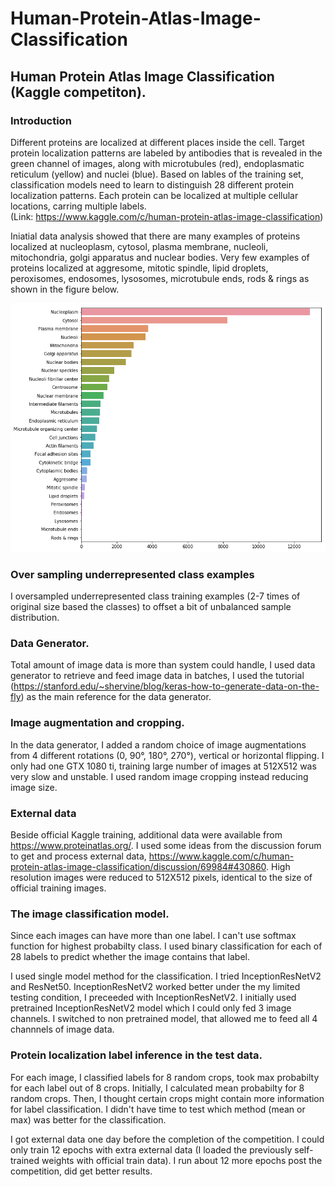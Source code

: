 # Human-Protein-Atlas-Image-Classification
## Human Protein Atlas Image Classification (Kaggle competiton).

### Introduction

  Different proteins are localized at different places inside the cell. Target protein localization patterns are labeled by antibodies that is revealed in the green channel of images, along with microtubules (red), endoplasmatic reticulum (yellow) and nuclei (blue).  Based on lables of the training set, classification models need to learn to distinguish 28 different protein localization patterns.  Each protein can be localized at multiple cellular locations, carring multiple labels.  
 (Link:  https://www.kaggle.com/c/human-protein-atlas-image-classification)
 
  Iniatial data analysis showed that there are many examples of proteins localized at nucleoplasm, cytosol, plasma membrane, nucleoli, mitochondria, golgi apparatus and nuclear bodies.  Very few examples of proteins localized at aggresome,         mitotic spindle, lipid droplets, peroxisomes, endosomes, lysosomes, microtubule ends, rods & rings as shown in the figure below. 
  
![alt text](https://github.com/Jun-depo/Human-Protein-Atlas-Image-Classification/blob/master/count1.png)

### Over sampling underrepresented class examples
I oversampled underrepresented class training examples (2-7 times of original size based the classes) to offset a bit of unbalanced sample distribution. 

### Data Generator.

Total amount of image data is more than system could handle, I used data generator to retrieve and feed image data in batches, I used the tutorial (https://stanford.edu/~shervine/blog/keras-how-to-generate-data-on-the-fly) as the main reference for the data generator.   

### Image augmentation and cropping.

In the data generator, I added a random choice of image augmentations from 4 different rotations (0, 90°, 180°, 270°), vertical or horizontal flipping. I only had one GTX 1080 ti, training large number of images at 512X512 was very slow and unstable. I used random image cropping instead reducing image size. 

### External data

Beside official Kaggle training, additional data were available from https://www.proteinatlas.org/. I used some ideas from the discussion forum to get and process external data,  https://www.kaggle.com/c/human-protein-atlas-image-classification/discussion/69984#430860.  High resolution images were reduced to 512X512 pixels, identical to the size of official training images. 

### The image classification model. 

Since each images can have more than one label.  I can't use softmax function for highest probabilty class.  I used binary classification for each of 28 labels to predict whether the image contains that label.

I used single model method for the classification.  I tried InceptionResNetV2 and ResNet50. InceptionResNetV2 worked better under the my limited testing condition, I preceeded with InceptionResNetV2. I initially used pretrained InceptionResNetV2 model which I could only fed 3 image channels. I switched to non pretrained model, that allowed me to feed all 4 channnels of image data. 

### Protein localization label inference in the test data.

For each image, I classified labels for 8 random crops, took max probabilty for each label out of 8 crops. Initially, I calculated mean probabilty for 8 random crops.  Then, I thought certain crops might contain more information for label classification. I didn't have time to test which method (mean or max) was better for the classification.  

I got external data one day before the completion of the competition.  I could only train 12 epochs with extra external data (I loaded the previously self-trained weights with official train data). I run about 12 more epochs post the competition, did get better results.   

